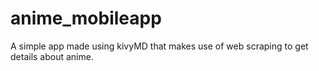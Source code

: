 # anime_mobileapp
A simple app made using kivyMD that makes use of web scraping to get details about anime.
